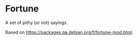 # Fortune
A set of pithy (or not) sayings.

Based on https://packages.qa.debian.org/f/fortune-mod.html.
